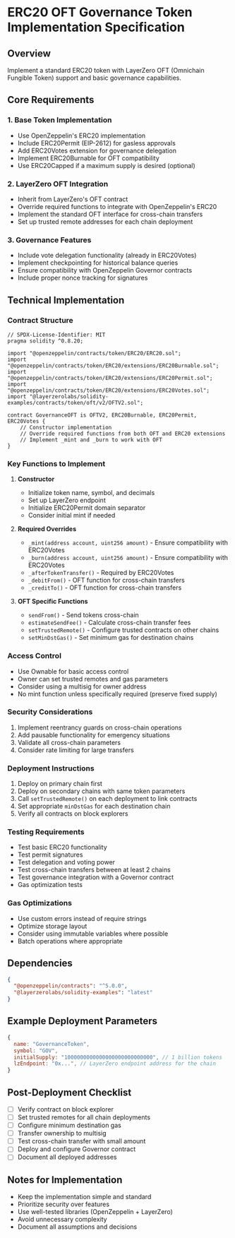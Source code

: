# ERC20 OFT Governance Token Implementation Specification

## Overview
Implement a standard ERC20 token with LayerZero OFT (Omnichain Fungible Token) support and basic governance capabilities.

## Core Requirements

### 1. Base Token Implementation
- Use OpenZeppelin's ERC20 implementation
- Include ERC20Permit (EIP-2612) for gasless approvals
- Add ERC20Votes extension for governance delegation
- Implement ERC20Burnable for OFT compatibility
- Use ERC20Capped if a maximum supply is desired (optional)

### 2. LayerZero OFT Integration
- Inherit from LayerZero's OFT contract
- Override required functions to integrate with OpenZeppelin's ERC20
- Implement the standard OFT interface for cross-chain transfers
- Set up trusted remote addresses for each chain deployment

### 3. Governance Features
- Include vote delegation functionality (already in ERC20Votes)
- Implement checkpointing for historical balance queries
- Ensure compatibility with OpenZeppelin Governor contracts
- Include proper nonce tracking for signatures

## Technical Implementation

### Contract Structure
```solidity
// SPDX-License-Identifier: MIT
pragma solidity ^0.8.20;

import "@openzeppelin/contracts/token/ERC20/ERC20.sol";
import "@openzeppelin/contracts/token/ERC20/extensions/ERC20Burnable.sol";
import "@openzeppelin/contracts/token/ERC20/extensions/ERC20Permit.sol";
import "@openzeppelin/contracts/token/ERC20/extensions/ERC20Votes.sol";
import "@layerzerolabs/solidity-examples/contracts/token/oft/v2/OFTV2.sol";

contract GovernanceOFT is OFTV2, ERC20Burnable, ERC20Permit, ERC20Votes {
    // Constructor implementation
    // Override required functions from both OFT and ERC20 extensions
    // Implement _mint and _burn to work with OFT
}
```

### Key Functions to Implement

1. **Constructor**
   - Initialize token name, symbol, and decimals
   - Set up LayerZero endpoint
   - Initialize ERC20Permit domain separator
   - Consider initial mint if needed

2. **Required Overrides**
   - `_mint(address account, uint256 amount)` - Ensure compatibility with ERC20Votes
   - `_burn(address account, uint256 amount)` - Ensure compatibility with ERC20Votes
   - `_afterTokenTransfer()` - Required by ERC20Votes
   - `_debitFrom()` - OFT function for cross-chain transfers
   - `_creditTo()` - OFT function for cross-chain transfers

3. **OFT Specific Functions**
   - `sendFrom()` - Send tokens cross-chain
   - `estimateSendFee()` - Calculate cross-chain transfer fees
   - `setTrustedRemote()` - Configure trusted contracts on other chains
   - `setMinDstGas()` - Set minimum gas for destination chains

### Access Control
- Use Ownable for basic access control
- Owner can set trusted remotes and gas parameters
- Consider using a multisig for owner address
- No mint function unless specifically required (preserve fixed supply)

### Security Considerations
1. Implement reentrancy guards on cross-chain operations
2. Add pausable functionality for emergency situations
3. Validate all cross-chain parameters
4. Consider rate limiting for large transfers

### Deployment Instructions
1. Deploy on primary chain first
2. Deploy on secondary chains with same token parameters
3. Call `setTrustedRemote()` on each deployment to link contracts
4. Set appropriate `minDstGas` for each destination chain
5. Verify all contracts on block explorers

### Testing Requirements
- Test basic ERC20 functionality
- Test permit signatures
- Test delegation and voting power
- Test cross-chain transfers between at least 2 chains
- Test governance integration with a Governor contract
- Gas optimization tests

### Gas Optimizations
- Use custom errors instead of require strings
- Optimize storage layout
- Consider using immutable variables where possible
- Batch operations where appropriate

## Dependencies
```json
{
  "@openzeppelin/contracts": "^5.0.0",
  "@layerzerolabs/solidity-examples": "latest"
}
```

## Example Deployment Parameters
```javascript
{
  name: "GovernanceToken",
  symbol: "GOV",
  initialSupply: "1000000000000000000000000000", // 1 billion tokens
  lzEndpoint: "0x...", // LayerZero endpoint address for the chain
}
```

## Post-Deployment Checklist
- [ ] Verify contract on block explorer
- [ ] Set trusted remotes for all chain deployments
- [ ] Configure minimum destination gas
- [ ] Transfer ownership to multisig
- [ ] Test cross-chain transfer with small amount
- [ ] Deploy and configure Governor contract
- [ ] Document all deployed addresses

## Notes for Implementation
- Keep the implementation simple and standard
- Prioritize security over features
- Use well-tested libraries (OpenZeppelin + LayerZero)
- Avoid unnecessary complexity
- Document all assumptions and decisions